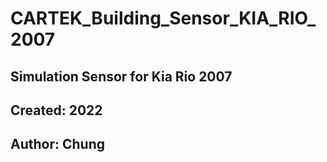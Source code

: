 # CARTEK_Building_Sensor_KIA_RIO_2007
 ## Simulation Sensor for Kia Rio 2007

 ## Created: 2022 
 ## Author: Chung
